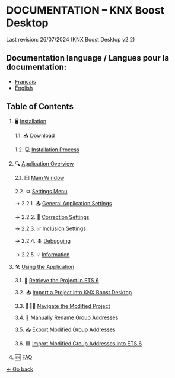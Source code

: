 # DOCUMENTATION – KNX Boost Desktop

Last revision: 26/07/2024 (KNX Boost Desktop v2.2)

## Documentation language / Langues pour la documentation:
- [Français](README.md)
- [English](README-EN.md)

## Table of Contents
1. 🖥 [Installation](Installation/installation-en.md)

   1.1. 📥 [Download](Installation/download.md)

   1.2. 💻 [Installation Process](Installation/installingtheapp.md)

2. 🔍 [Application Overview](#application-overview)

   2.1. 🪟 [Main Window](#main-window)

   2.2. ⚙️ [Settings Menu](#settings-menu)

   → 2.2.1. 📤 [General Application Settings](ApplicationOverview/settingswindow.md#general-application-settings)

   → 2.2.2. 📝 [Correction Settings](ApplicationOverview/settingswindow.md#correction-settings)

   → 2.2.3. ✅ [Inclusion Settings](ApplicationOverview/settingswindow.md#inclusion-settings)

   → 2.2.4. 🪲 [Debugging](ApplicationOverview/settingswindow.md#debugging)

   → 2.2.5. 💡 [Information](ApplicationOverview/settingswindow.md#information)

4. 🛠 [Using the Application](#using-the-application)

   3.1. 📁 [Retrieve the Project in ETS 6](#retrieve-the-project-in-ets-6)

   3.2. 📥 [Import a Project into KNX Boost Desktop](#import-a-project-into-knx-boost-desktop)

   3.3. 🚶‍♂️‍➡️ [Navigate the Modified Project](#navigate-the-modified-project)

   3.4. 📝 [Manually Rename Group Addresses](#manually-rename-group-addresses)

   3.5. 📤 [Export Modified Group Addresses](UtilisationApplication/EN-export-modified-group-addresses.md)

   3.6. 🟩 [Import Modified Group Addresses into ETS 6](UtilisationApplication/EN-import-modified-group-addresses-into-ets-6.md)

4. 🆘 [FAQ](FAQ/faq-en.md)


[← Go back](../)
